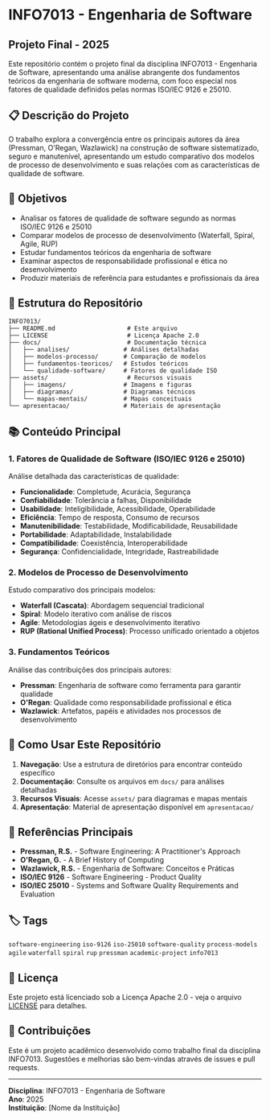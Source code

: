 # INFO7013 - Engenharia de Software

## Projeto Final - 2025

Este repositório contém o projeto final da disciplina INFO7013 - Engenharia de Software, apresentando uma análise abrangente dos fundamentos teóricos da engenharia de software moderna, com foco especial nos fatores de qualidade definidos pelas normas ISO/IEC 9126 e 25010.

## 📋 Descrição do Projeto

O trabalho explora a convergência entre os principais autores da área (Pressman, O'Regan, Wazlawick) na construção de software sistematizado, seguro e manutenível, apresentando um estudo comparativo dos modelos de processo de desenvolvimento e suas relações com as características de qualidade de software.

## 🎯 Objetivos

- Analisar os fatores de qualidade de software segundo as normas ISO/IEC 9126 e 25010
- Comparar modelos de processo de desenvolvimento (Waterfall, Spiral, Agile, RUP)
- Estudar fundamentos teóricos da engenharia de software
- Examinar aspectos de responsabilidade profissional e ética no desenvolvimento
- Produzir materiais de referência para estudantes e profissionais da área

## 📁 Estrutura do Repositório

```
INFO7013/
├── README.md                    # Este arquivo
├── LICENSE                      # Licença Apache 2.0
├── docs/                        # Documentação técnica
│   ├── analises/               # Análises detalhadas
│   ├── modelos-processo/       # Comparação de modelos
│   ├── fundamentos-teoricos/   # Estudos teóricos
│   └── qualidade-software/     # Fatores de qualidade ISO
├── assets/                      # Recursos visuais
│   ├── imagens/                # Imagens e figuras
│   ├── diagramas/              # Diagramas técnicos
│   └── mapas-mentais/          # Mapas conceituais
└── apresentacao/               # Materiais de apresentação
```

## 📚 Conteúdo Principal

### 1. Fatores de Qualidade de Software (ISO/IEC 9126 e 25010)

Análise detalhada das características de qualidade:
- **Funcionalidade**: Completude, Acurácia, Segurança
- **Confiabilidade**: Tolerância a falhas, Disponibilidade
- **Usabilidade**: Inteligibilidade, Acessibilidade, Operabilidade
- **Eficiência**: Tempo de resposta, Consumo de recursos
- **Manutenibilidade**: Testabilidade, Modificabilidade, Reusabilidade
- **Portabilidade**: Adaptabilidade, Instalabilidade
- **Compatibilidade**: Coexistência, Interoperabilidade
- **Segurança**: Confidencialidade, Integridade, Rastreabilidade

### 2. Modelos de Processo de Desenvolvimento

Estudo comparativo dos principais modelos:
- **Waterfall (Cascata)**: Abordagem sequencial tradicional
- **Spiral**: Modelo iterativo com análise de riscos
- **Agile**: Metodologias ágeis e desenvolvimento iterativo
- **RUP (Rational Unified Process)**: Processo unificado orientado a objetos

### 3. Fundamentos Teóricos

Análise das contribuições dos principais autores:
- **Pressman**: Engenharia de software como ferramenta para garantir qualidade
- **O'Regan**: Qualidade como responsabilidade profissional e ética
- **Wazlawick**: Artefatos, papéis e atividades nos processos de desenvolvimento

## 🔧 Como Usar Este Repositório

1. **Navegação**: Use a estrutura de diretórios para encontrar conteúdo específico
2. **Documentação**: Consulte os arquivos em `docs/` para análises detalhadas
3. **Recursos Visuais**: Acesse `assets/` para diagramas e mapas mentais
4. **Apresentação**: Material de apresentação disponível em `apresentacao/`

## 📖 Referências Principais

- **Pressman, R.S.** - Software Engineering: A Practitioner's Approach
- **O'Regan, G.** - A Brief History of Computing
- **Wazlawick, R.S.** - Engenharia de Software: Conceitos e Práticas
- **ISO/IEC 9126** - Software Engineering - Product Quality
- **ISO/IEC 25010** - Systems and Software Quality Requirements and Evaluation

## 🏷️ Tags

`software-engineering` `iso-9126` `iso-25010` `software-quality` `process-models` `agile` `waterfall` `spiral` `rup` `pressman` `academic-project` `info7013`

## 📄 Licença

Este projeto está licenciado sob a Licença Apache 2.0 - veja o arquivo [LICENSE](LICENSE) para detalhes.

## 👥 Contribuições

Este é um projeto acadêmico desenvolvido como trabalho final da disciplina INFO7013. Sugestões e melhorias são bem-vindas através de issues e pull requests.

---

**Disciplina**: INFO7013 - Engenharia de Software  
**Ano**: 2025  
**Instituição**: [Nome da Instituição]

